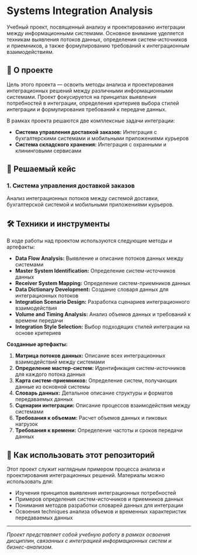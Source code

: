 # Systems Integration Analysis

Учебный проект, посвященный анализу и проектированию интеграции между информационными системами. Основное внимание уделяется техникам выявления потоков данных, определения систем-источников и приемников, а также формулированию требований к интеграционным взаимодействиям.

## 📖 О проекте

Цель этого проекта — освоить методы анализа и проектирования интеграционных решений между различными информационными системами. Проект фокусируется на принципах выявления потребностей в интеграции, определения критериев выбора стилей интеграции и формулирования требований к передаче данных.

В рамках проекта решаются две комплексные задачи интеграции:
*   **Система управления доставкой заказов:** Интеграция с бухгалтерскими системами и мобильными приложениями курьеров
*   **Система складского хранения:** Интеграция с охранными и клининговыми сервисами

## 🧩 Решаемый кейс

### 1. Система управления доставкой заказов
Анализ интеграционных потоков между системой доставки, бухгалтерской системой и мобильными приложениями курьеров.

## 🛠️ Техники и инструменты

В ходе работы над проектом используются следующие методы и артефакты:

*   **Data Flow Analysis:** Выявление и описание потоков данных между системами
*   **Master System Identification:** Определение систем-источников данных
*   **Receiver System Mapping:** Определение систем-приемников данных
*   **Data Dictionary Development:** Создание словаря данных для интеграционных потоков
*   **Integration Scenario Design:** Разработка сценариев интеграционного взаимодействия
*   **Volume and Timing Analysis:** Анализ объемов данных и требований к времени передачи
*   **Integration Style Selection:** Выбор подходящих стилей интеграции на основе критериев


**Созданные артефакты:**
1.  **Матрица потоков данных:** Описание всех интеграционных взаимодействий между системами
2.  **Определение мастер-систем:** Идентификация систем-источников для каждого потока данных
3.  **Карта систем-приемников:** Определение систем, получающих данные из основной системы
4.  **Словарь данных:** Детальное описание структуры и форматов передаваемых данных
5.  **Сценарии интеграции:** Описание процессов взаимодействия между системами
6.  **Требования к объемам:** Расчет объемов данных и пиковых нагрузок
7.  **Требования к времени:** Определение частоты и сроков передачи данных

## 🚀 Как использовать этот репозиторий

Этот проект служит наглядным примером процесса анализа и проектирования интеграционных решений. Материалы можно использовать для:
*   Изучения принципов выявления интеграционных потребностей
*   Примеров определения систем-источников и приемников данных
*   Понимания методов разработки словарей данных для интеграции
*   Освоения techniques анализа объемов и временных характеристик передаваемых данных

---
*Проект представляет собой учебную работу в рамках освоения дисциплин, связанных с интеграцией информационных систем и бизнес-анализом.*
